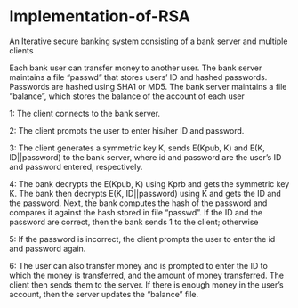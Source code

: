 # Implementation-of-RSA
An Iterative secure banking system consisting of a bank server and multiple clients

Each bank user can transfer money to another user. The bank server maintains a file “passwd” that stores users’ ID and hashed passwords. Passwords are hashed using SHA1 or MD5.
The bank server maintains a file “balance”, which stores the balance of the account of each user

1: The client connects to the bank server.

2: The client prompts the user to enter his/her ID and password.

3: The client generates a symmetric key K, sends E(Kpub, K) and E(K, ID||password) to the bank server, where id and password are the user’s ID and password entered, respectively.

4: The bank decrypts the E(Kpub, K) using Kprb and gets the symmetric key K. The bank then decrypts E(K, ID||password) using K and gets the ID and the password. Next, the bank computes the hash of the password and compares it against the hash stored in file “passwd”. If the ID and the password are correct, then the bank sends 1 to the client; otherwise 

5: If the password is incorrect, the client prompts the user to enter the id and password again.

6: The user can also transfer money and is prompted to enter the ID to which the money is transferred, and the amount of money transferred. The client then sends them to the server. If there is enough money in the user’s account, then the server updates the “balance” file.
